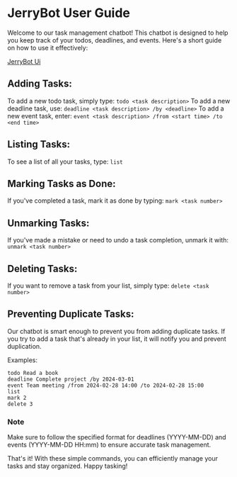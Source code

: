 # JerryBot User Guide

Welcome to our task management chatbot! This chatbot is designed to help you keep track of your todos, deadlines, 
and events. Here's a short guide on how to use it effectively:

[JerryBot Ui](Ui.png)

## Adding Tasks:

To add a new todo task, simply type: `todo <task description>`
To add a new deadline task, use: `deadline <task description> /by <deadline>`
To add a new event task, enter: `event <task description> /from <start time> /to <end time>`

## Listing Tasks:

To see a list of all your tasks, type: `list`

## Marking Tasks as Done:

If you've completed a task, mark it as done by typing: `mark <task number>`

## Unmarking Tasks:

If you've made a mistake or need to undo a task completion, unmark it with: `unmark <task number>`

## Deleting Tasks:

If you want to remove a task from your list, simply type: `delete <task number>`

## Preventing Duplicate Tasks:

Our chatbot is smart enough to prevent you from adding duplicate tasks. If you try to add a task that's already in 
your list, it will notify you and prevent duplication.

Examples:

```
todo Read a book
deadline Complete project /by 2024-03-01
event Team meeting /from 2024-02-28 14:00 /to 2024-02-28 15:00
list
mark 2
delete 3
```

### Note

Make sure to follow the specified format for deadlines (YYYY-MM-DD) and events (YYYY-MM-DD HH:mm) to 
ensure accurate task management.

That's it! With these simple commands, you can efficiently manage your tasks and stay organized. 
Happy tasking!